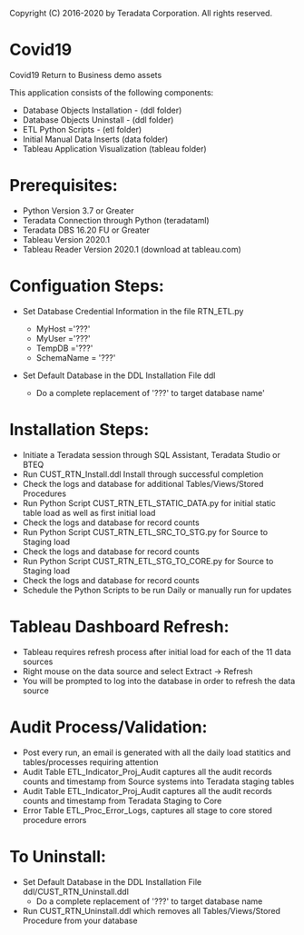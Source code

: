 Copyright (C) 2016-2020 by Teradata Corporation. All rights reserved.
# Covid19

Covid19 Return to Business demo assets

This application consists of the following components:
  * Database Objects Installation - (ddl folder)
  * Database Objects Uninstall - (ddl folder)
  * ETL Python Scripts - (etl folder)
  * Initial Manual Data Inserts (data folder)
  * Tableau Application Visualization (tableau folder)
  
# Prerequisites:
  * Python Version 3.7 or Greater
  * Teradata Connection through Python (teradataml)
  * Teradata DBS 16.20 FU or Greater
  * Tableau Version 2020.1
  * Tableau Reader Version 2020.1  (download at tableau.com)
  
# Configuation Steps:
  * Set Database Credential Information in the file RTN_ETL.py
      * MyHost ='???'
      * MyUser ='???'
      * TempDB ='???'
      * SchemaName = '???'

  * Set Default Database in the DDL Installation File ddl
      * Do a complete replacement of '???' to target database name'
      
# Installation Steps:
  * Initiate a Teradata session through SQL Assistant, Teradata Studio or BTEQ
  * Run CUST_RTN_Install.ddl Install through successful completion
  * Check the logs and database for additional Tables/Views/Stored Procedures
  * Run Python Script CUST_RTN_ETL_STATIC_DATA.py for initial static table load as well as first initial load
  * Check the logs and database for record counts
  * Run Python Script CUST_RTN_ETL_SRC_TO_STG.py for Source to Staging load
  * Check the logs and database for record counts
  * Run Python Script CUST_RTN_ETL_STG_TO_CORE.py for Source to Staging load
  * Check the logs and database for record counts
  * Schedule the Python Scripts to be run Daily or manually run for updates
  
# Tableau Dashboard Refresh:
  * Tableau requires refresh process after initial load for each of the 11 data sources
  * Right mouse on the data source and select Extract -> Refresh
  * You will be prompted to log into the database in order to refresh the data source 

# Audit Process/Validation:
  * Post every run, an email is generated with all the daily load statitics and tables/processes requiring attention
  * Audit Table ETL_Indicator_Proj_Audit captures all the audit records counts and timestamp from Source systems into Teradata staging tables
  * Audit Table ETL_Indicator_Proj_Audit captures all the audit records counts and timestamp from Teradata Staging to Core
  * Error Table ETL_Proc_Error_Logs, captures all stage to core stored procedure errors
  
# To Uninstall:
  * Set Default Database in the DDL Installation File ddl/CUST_RTN_Uninstall.ddl
      * Do a complete replacement of '???' to target database name
  * Run CUST_RTN_Uninstall.ddl which removes all Tables/Views/Stored Procedure from your database
